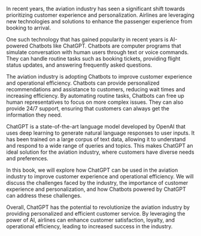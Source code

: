 
In recent years, the aviation industry has seen a significant shift towards prioritizing customer experience and personalization. Airlines are leveraging new technologies and solutions to enhance the passenger experience from booking to arrival.

One such technology that has gained popularity in recent years is AI-powered Chatbots like ChatGPT. Chatbots are computer programs that simulate conversation with human users through text or voice commands. They can handle routine tasks such as booking tickets, providing flight status updates, and answering frequently asked questions.

The aviation industry is adopting Chatbots to improve customer experience and operational efficiency. Chatbots can provide personalized recommendations and assistance to customers, reducing wait times and increasing efficiency. By automating routine tasks, Chatbots can free up human representatives to focus on more complex issues. They can also provide 24/7 support, ensuring that customers can always get the information they need.

ChatGPT is a state-of-the-art language model developed by OpenAI that uses deep learning to generate natural language responses to user inputs. It has been trained on a large corpus of text data, allowing it to understand and respond to a wide range of queries and topics. This makes ChatGPT an ideal solution for the aviation industry, where customers have diverse needs and preferences.

In this book, we will explore how ChatGPT can be used in the aviation industry to improve customer experience and operational efficiency. We will discuss the challenges faced by the industry, the importance of customer experience and personalization, and how Chatbots powered by ChatGPT can address these challenges.

Overall, ChatGPT has the potential to revolutionize the aviation industry by providing personalized and efficient customer service. By leveraging the power of AI, airlines can enhance customer satisfaction, loyalty, and operational efficiency, leading to increased success in the industry.
